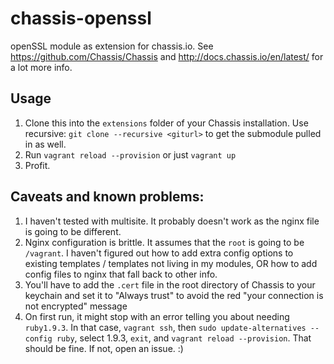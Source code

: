 # chassis-openssl
openSSL module as extension for chassis.io. See https://github.com/Chassis/Chassis and http://docs.chassis.io/en/latest/ for a lot more info.

## Usage

1. Clone this into the `extensions` folder of your Chassis installation. Use recursive: `git clone --recursive <giturl>` to get the submodule pulled in as well.
1. Run `vagrant reload --provision` or just `vagrant up`
1. Profit.

## Caveats and known problems:

1. I haven't tested with multisite. It probably doesn't work as the nginx file is going to be different.
1. Nginx configuration is brittle. It assumes that the `root` is going to be `/vagrant`. I haven't figured out how to add extra config options to existing templates / templates not living in my modules, OR how to add config files to nginx that fall back to other info.
1. You'll have to add the `.cert` file in the root directory of Chassis to your keychain and set it to "Always trust" to avoid the red "your connection is not encrypted" message
1. On first run, it might stop with an error telling you about needing `ruby1.9.3`. In that case, `vagrant ssh`, then `sudo update-alternatives --config ruby`, select 1.9.3, `exit`, and `vagrant reload --provision`. That should be fine. If not, open an issue. :)
